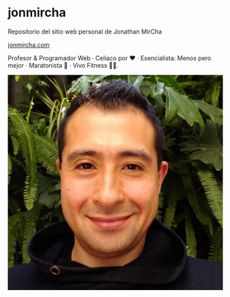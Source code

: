 # jonmircha

Repositorio del sitio web personal de Jonathan MirCha

[jonmircha.com](jonmircha.com)

Profesor & Programador Web · Celiaco por ❤️ · Esencialista: Menos pero mejor · Maratonista 🏃 · Vivo Fitness 💪🤓.

![jonmircha](img/jonmircha.jpg)
